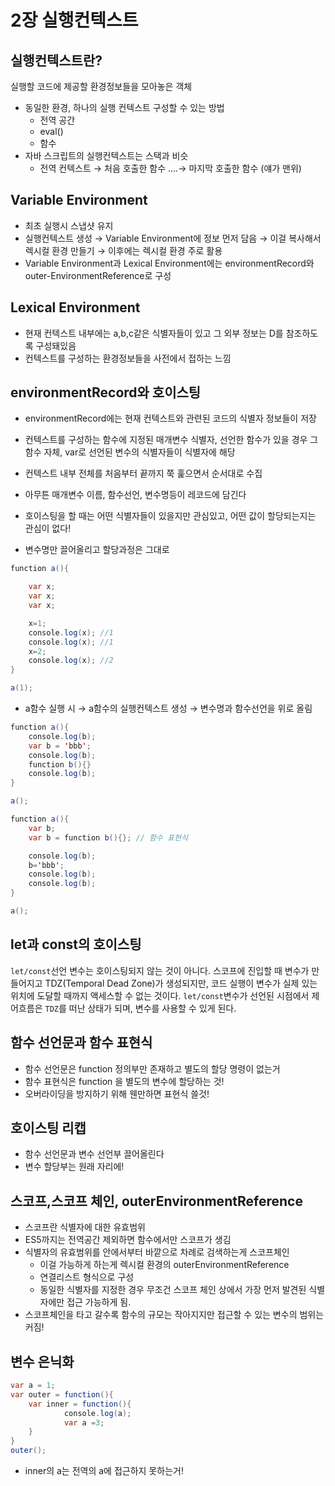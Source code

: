 # 2장 실행컨텍스트

## 실행컨텍스트란?

실행할 코드에 제공할 환경정보들을 모아놓은 객체

- 동일한 환경, 하나의 실행 컨텍스트 구성할 수 있는 방법
  - 전역 공간
  - eval()
  - 함수
- 자바 스크립트의 실행컨텍스트는 스택과 비슷
  - 전역 컨텍스트 → 처음 호출한 함수 ….→ 마지막 호출한 함수 (얘가 맨위)

## Variable Environment

- 최초 실행시 스냅샷 유지
- 실행컨텍스트 생성 → Variable Environment에 정보 먼저 담음 → 이걸 복사해서 렉시컬 환경 만들기 → 이후에는 렉시컬 환경 주로 활용
- Variable Environment과 Lexical Environment에는 environmentRecord와 outer-EnvironmentReference로 구성

## Lexical Environment

- 현재 컨텍스트 내부에는 a,b,c같은 식별자들이 있고 그 외부 정보는 D를 참조하도록 구성돼있음
- 컨텍스트를 구성하는 환경정보들을 사전에서 접하는 느낌

## environmentRecord와 호이스팅

- environmentRecord에는 현재 컨텍스트와 관련된 코드의 식별자 정보들이 저장
- 컨텍스트를 구성하는 함수에 지정된 매개변수 식별자, 선언한 함수가 있을 경우 그 함수 자체, var로 선언된 변수의 식별자들이 식별자에 해당
- 컨텍스트 내부 전체를 처음부터 끝까지 쭉 훑으면서 순서대로 수집
- 아무튼 매개변수 이름, 함수선언, 변수명등이 레코드에 담긴다

- 호이스팅을 할 때는 어떤 식별자들이 있을지만 관심있고, 어떤 값이 할당되는지는 관심이 없다!
- 변수명만 끌어올리고 할당과정은 그대로

```java
function a(){

	var x;
	var x;
	var x;

	x=1;
	console.log(x); //1
	console.log(x); //1
	x=2;
	console.log(x); //2
}

a(1);
```

- a함수 실행 시 → a함수의 실행컨텍스트 생성 → 변수명과 함수선언을 위로 올림

```java
function a(){
	console.log(b);
	var b = 'bbb';
	console.log(b);
	function b(){}
	console.log(b);
}

a();
```

```java
function a(){
	var b;
	var b = function b(){}; // 함수 표현식

	console.log(b);
	b='bbb';
	console.log(b);
	console.log(b);
}

a();
```

## let과 const의 호이스팅

`let/const`선언 변수는 호이스팅되지 않는 것이 아니다. 스코프에 진입할 때 변수가 만들어지고 TDZ(Temporal Dead Zone)가 생성되지만, 코드 실행이 변수가 실제 있는 위치에 도달할 때까지 액세스할 수 없는 것이다. `let/const`변수가 선언된 시점에서 제어흐름은 `TDZ`를 떠난 상태가 되며, 변수를 사용할 수 있게 된다.

## 함수 선언문과 함수 표현식

- 함수 선언문은 function 정의부만 존재하고 별도의 할당 명령이 없는거
- 함수 표현식은 function 을 별도의 변수에 할당하는 것!
- 오버라이딩을 방지하기 위해 웬만하면 표현식 쓸것!

## 호이스팅 리캡

- 함수 선언문과 변수 선언부 끌어올린다
- 변수 할당부는 원래 자리에!

## 스코프,스코프 체인, outerEnvironmentReference

- 스코프란 식별자에 대한 유효범위
- ES5까지는 전역공간 제외하면 함수에서만 스코프가 생김
- 식별자의 유효범위를 안에서부터 바깥으로 차례로 검색하는게 스코프체인
  - 이걸 가능하게 하는게 렉시컬 환경의 outerEnvironmentReference
  - 연결리스트 형식으로 구성
  - 동일한 식별자를 지정한 경우 무조건 스코프 체인 상에서 가장 먼저 발견된 식별자에만 접근 가능하게 됨.
- 스코프체인을 타고 갈수록 함수의 규모는 작아지지만 접근할 수 있는 변수의 범위는 커짐!

## 변수 은닉화

```java
var a = 1;
var outer = function(){
	var inner = function(){
			console.log(a);
			var a =3;
	}
}
outer();
```

- inner의 a는 전역의 a에 접근하지 못하는거!
